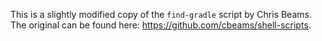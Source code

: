 This is a slightly modified copy of the `find-gradle` script by Chris Beams. The original can be found here: https://github.com/cbeams/shell-scripts.